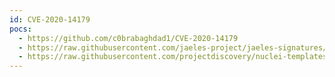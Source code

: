 ```yaml
---
id: CVE-2020-14179
pocs:
  - https://github.com/c0brabaghdad1/CVE-2020-14179
  - https://raw.githubusercontent.com/jaeles-project/jaeles-signatures/master/cves/jira-info-leak-cve-2020-14179.yaml
  - https://raw.githubusercontent.com/projectdiscovery/nuclei-templates/master/cves/2020/CVE-2020-14179.yaml
---
```

